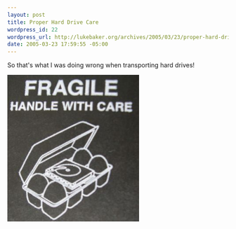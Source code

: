 ```yaml
--- 
layout: post
title: Proper Hard Drive Care
wordpress_id: 22
wordpress_url: http://lukebaker.org/archives/2005/03/23/proper-hard-drive-care/
date: 2005-03-23 17:59:55 -05:00
---
```

So that's what I was doing wrong when transporting hard drives!

<img src='/upload/handle_with_care.jpg' alt='Hard drive inside carton of eggs' />
